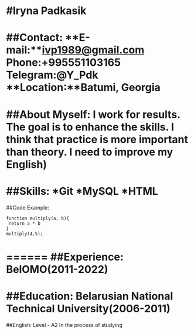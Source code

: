 #**Iryna Padkasik**
=======
##Contact:
**E-mail:**ivp1989@gmail.com
**Phone:**+995551103165
**Telegram:**@Y_Pdk
**Location:**Batumi, Georgia
=======
##About Myself:
I work for results. The goal is to enhance the skills. I think that practice is more important than theory.
I need to improve my English)
=========
##Skills:
*Git
*MySQL
*HTML
======
##Code Example:
```
function multiply(a, b){
 return a * b
}
multiply(4,5);
```
======
##Experience:
BelOMO(2011-2022)
======
##Education:
Belarusian National Technical University(2006-2011)
======
##English:
Level - A2
In the process of studying
